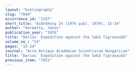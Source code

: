 ```yaml
---
layout: "bibliography"
slug: "7849"
occurrence_id: "1157"
short_title: "AcAntHung 24 (1976 publ. 1979), 15-24"
author: "Harmatta, János"
publication_year: "1976"
title: "Darius´ Expedition against the Sakā Tigraxaudā"
volume_no_: "24"
pages: "15-24"
journal: "Acta Antiqua Academiae Scientiarum Hungaricae"
title: "Darius´ Expedition against the Sakā Tigraxaudā"
previous_item: "7852"
---
```


